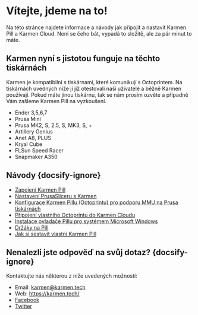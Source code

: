 # Vítejte, jdeme na to!

Na této stránce najdete informace a návody jak připojit a nastavit Karmen Pill a Karmen Cloud. Není se čeho bát, vypadá to složitě, ale za pár minut to máte.

## Karmen nyní s jistotou funguje na těchto tiskárnách

Karmen je kompatibilní s tiskárnami, které komunikují s Octoprintem. Na tiskárnách uvedných níže jí již otestovali naši uživatelé a běžně Karmen používají.
Pokud máte jinou tiskárnu, tak se nám prosím ozvěte a případně Vám zašleme Karmen Pill na vyzkoušení.

- Ender 3,5,6,7
- Prusa Mini
- Prusa MK2, S, 2.5, S, MK3, S, +
- Artillery Genius
- Anet A8, PLUS
- Kryal Cube
- FLSun Speed Racer
- Snapmaker A350

## Návody {docsify-ignore}

- [Zapojení Karmen Pill](/cs/karmen-pill-zaciname.md)
- [Nastavení PrusaSliceru s Karmen](/cs/prusaslicer-gcode-upload.md)
- [Konfigurace Karmen Pillu (Octoprintu) pro podporu MMU na Prusa tiskárnách](/cs/konfigurace-pill-podpora-mmu.md)
- [Připojení vlastního Octoprintu do Karmen Cloudu](/cs/pripojeni-octoprintu-do-karmen-cloudu.md)
- [Instalace ovladače Pillu pro systémem Microsoft Windows](/cs/windows.md)
- [Držáky na Pill](/cs/drzaky-na-pill.md)
- [Jak si sestavit vlastní Karmen Pill](/cs/sestaveni-karmen-pill.md)

## Nenalezli jste odpověď na svůj dotaz? {docsify-ignore}

Kontaktujte nás některou z níže uvedených možností:

- Email: karmen@karmen.tech
- Web: https://karmen.tech/
- [Facebook](https://www.facebook.com/karmen3D/)
- [Twitter](https://twitter.com/karmen3d)

<!-- !> Více informací naleznete v [předchozí verzi dokumentace](old/), která je pouze v anglickém jazyce a v mnoha ohledech již není aktuální. -->
